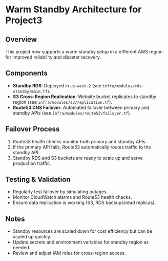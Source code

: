 # Warm Standby Architecture for Project3

## Overview
This project now supports a warm standby setup in a different AWS region for improved reliability and disaster recovery.

## Components
- **Standby RDS**: Deployed in `us-west-2` (see `infra/modules/rds-standby/main.tf`).
- **S3 Cross-Region Replication**: Website bucket replicates to standby region (see `infra/modules/s3/replication.tf`).
- **Route53 DNS Failover**: Automated failover between primary and standby APIs (see `infra/modules/route53/failover.tf`).

## Failover Process
1. Route53 health checks monitor both primary and standby APIs.
2. If the primary API fails, Route53 automatically routes traffic to the standby API.
3. Standby RDS and S3 buckets are ready to scale up and serve production traffic.

## Testing & Validation
- Regularly test failover by simulating outages.
- Monitor CloudWatch alarms and Route53 health checks.
- Ensure data replication is working (S3, RDS backups/read replicas).

## Notes
- Standby resources are scaled down for cost efficiency but can be scaled up quickly.
- Update secrets and environment variables for standby region as needed.
- Review and adjust IAM roles for cross-region access.
